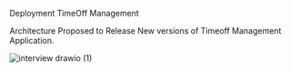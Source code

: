 
Deployment TimeOff Management

Architecture Proposed to Release New versions of Timeoff Management Application.

![interview drawio (1)](https://user-images.githubusercontent.com/7906235/167472027-c27bbdfe-afdc-49b4-9888-bcb8744834d6.png)

